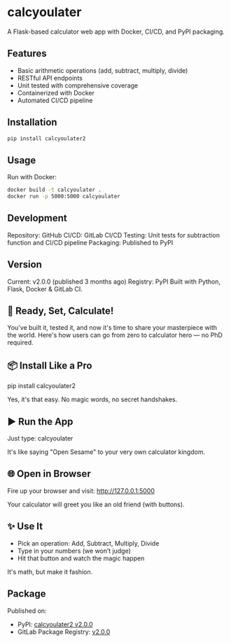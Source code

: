 # calcyoulater

A Flask-based calculator web app with Docker, CI/CD, and PyPI packaging.

## Features

- Basic arithmetic operations (add, subtract, multiply, divide)
- RESTful API endpoints
- Unit tested with comprehensive coverage
- Containerized with Docker
- Automated CI/CD pipeline

## Installation

```bash
pip install calcyoulater2   
```

## Usage

Run with Docker:
```bash
docker build -t calcyoulater .
docker run -p 5000:5000 calcyoulater
```

## Development

Repository: GitHub
CI/CD: GitLab CI/CD
Testing: Unit tests for subtraction function and CI/CD pipeline
Packaging: Published to PyPI

## Version

Current: v2.0.0 (published 3 months ago)
Registry: PyPI
Built with Python, Flask, Docker & GitLab CI.

## 🚀 Ready, Set, Calculate!

You've built it, tested it, and now it's time to share your masterpiece with the world. Here's how users can go from zero to calculator hero — no PhD required.

## 📦 Install Like a Pro

pip install calcyoulater2   

Yes, it's that easy. No magic words, no secret handshakes.

## ▶️ Run the App

Just type:
calcyoulater   

It's like saying "Open Sesame" to your very own calculator kingdom.

## 🌐 Open in Browser

Fire up your browser and visit:
http://127.0.0.1:5000   

Your calculator will greet you like an old friend (with buttons).

## ✨ Use It

* Pick an operation: Add, Subtract, Multiply, Divide
* Type in your numbers (we won’t judge)
* Hit that button and watch the magic happen

It's math, but make it fashion.

## Package

Published on:
- PyPI: [calcyoulater2 v2.0.0](https://pypi.org/project/calcyoulater2/)
- GitLab Package Registry: [v2.0.0](https://gitlab.com/mnwanze/calcyoulater-complet-pkg-2/-/packages/41343038) 

